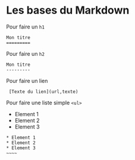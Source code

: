 
Les bases du Markdown
=====================

Pour faire un `h1`
~~~
Mon titre
=========
~~~

Pour faire un `h2`
~~~
Mon titre
---------
~~~

Pour faire un lien 

~~~
 [Texte du lien](url,texte)
~~~

Pour faire une liste simple `<ul>`
* Element 1
* Element 2
* Element 3

~~~~~
* Element 1
* Element 2
* Element 3
~~~~